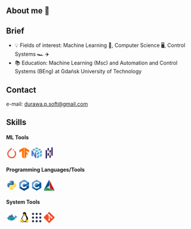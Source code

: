 ## About me 👋
## Brief
- 💡 Fields of interest: Machine Learning 🦾, Computer Science 🖥️, Control Systems 🏎️ ✈️
- 📚 Education: Machine Learning (Msc) and Automation and Control Systems (BEng) at Gdańsk University of Technology

## Contact
e-mail: durawa.p.soft@gmail.com

## Skills 

#### ML Tools
<div class="MLSkills">
<img src="https://github.com/devicons/devicon/blob/master/icons/pytorch/pytorch-original.svg" alt=PyTorch, width=30, height=30/>
<img src="https://github.com/devicons/devicon/blob/master/icons/tensorflow/tensorflow-original.svg" alt=Tensorflow, width=30, height=30/>
<img src="https://github.com/devicons/devicon/blob/master/icons/numpy/numpy-original.svg" alt=numpy, width=30, height=30/>
<img src="https://github.com/devicons/devicon/blob/master/icons/pandas/pandas-original.svg" alt=pandas, width=30, height=30/>
</div>

#### Programming Languages/Tools
<div class="ProgrammingLanguages">
<img src="https://github.com/devicons/devicon/blob/master/icons/python/python-original.svg" alt=python, width=30, height=30/>
<img src="https://github.com/devicons/devicon/blob/master/icons/cplusplus/cplusplus-original.svg" alt=cpp, width=30, height=30/>
<img src="https://github.com/devicons/devicon/blob/master/icons/c/c-original.svg" alt=c, width=30, height=30/>
<img src="https://github.com/devicons/devicon/blob/master/icons/cmake/cmake-original.svg" alt=cmake, width=30, height=30/>
</div>

#### System Tools
<div class="ProgrammingLanguages">
<img src="https://github.com/devicons/devicon/blob/master/icons/docker/docker-original.svg" alt=docker, width=30, height=30/>
<img src="https://github.com/devicons/devicon/blob/master/icons/linux/linux-original.svg" alt=linux, width=30, height=30/>
<img src="https://github.com/devicons/devicon/blob/master/icons/ros/ros-original.svg" alt=c, width=30, height=30/>
<img src="https://github.com/devicons/devicon/blob/master/icons/git/git-original.svg" alt=git, width=30, height=30/>
</div>

<!--
**froxec/froxec** is a ✨ _special_ ✨ repository because its `README.md` (this file) appears on your GitHub profile.

Here are some ideas to get you started:

- 🔭 I’m currently working on ...
- 🌱 I’m currently learning ...
- 👯 I’m looking to collaborate on ...
- 🤔 I’m looking for help with ...
- 💬 Ask me about ...
- 📫 How to reach me: ...
- 😄 Pronouns: ...
- ⚡ Fun fact: ...
-->
